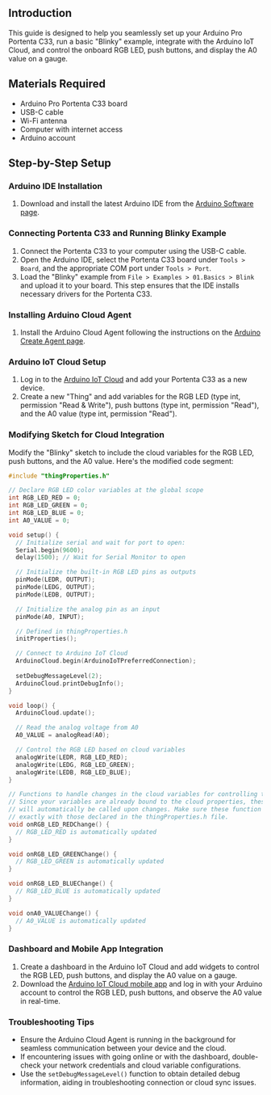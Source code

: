 ## Introduction
This guide is designed to help you seamlessly set up your Arduino Pro Portenta C33, run a basic "Blinky" example, integrate with the Arduino IoT Cloud, and control the onboard RGB LED, push buttons, and display the A0 value on a gauge.

## Materials Required
- Arduino Pro Portenta C33 board
- USB-C cable
- Wi-Fi antenna
- Computer with internet access
- Arduino account

## Step-by-Step Setup

### Arduino IDE Installation
1. Download and install the latest Arduino IDE from the [Arduino Software page](https://www.arduino.cc/en/software).

### Connecting Portenta C33 and Running Blinky Example
1. Connect the Portenta C33 to your computer using the USB-C cable.
2. Open the Arduino IDE, select the Portenta C33 board under `Tools > Board`, and the appropriate COM port under `Tools > Port`.
3. Load the "Blinky" example from `File > Examples > 01.Basics > Blink` and upload it to your board. This step ensures that the IDE installs necessary drivers for the Portenta C33.

### Installing Arduino Cloud Agent
1. Install the Arduino Cloud Agent following the instructions on the [Arduino Create Agent page](https://create.arduino.cc/getting-started/plugin/installation).

### Arduino IoT Cloud Setup
1. Log in to the [Arduino IoT Cloud](https://create.arduino.cc/) and add your Portenta C33 as a new device.
2. Create a new "Thing" and add variables for the RGB LED (type int, permission "Read & Write"), push buttons (type int, permission "Read"), and the A0 value (type int, permission "Read").

### Modifying Sketch for Cloud Integration
Modify the "Blinky" sketch to include the cloud variables for the RGB LED, push buttons, and the A0 value. Here's the modified code segment:

```cpp
#include "thingProperties.h"

// Declare RGB LED color variables at the global scope
int RGB_LED_RED = 0;
int RGB_LED_GREEN = 0;
int RGB_LED_BLUE = 0;
int A0_VALUE = 0;

void setup() {
  // Initialize serial and wait for port to open:
  Serial.begin(9600);
  delay(1500); // Wait for Serial Monitor to open

  // Initialize the built-in RGB LED pins as outputs
  pinMode(LEDR, OUTPUT);
  pinMode(LEDG, OUTPUT);
  pinMode(LEDB, OUTPUT);

  // Initialize the analog pin as an input
  pinMode(A0, INPUT);

  // Defined in thingProperties.h
  initProperties();

  // Connect to Arduino IoT Cloud
  ArduinoCloud.begin(ArduinoIoTPreferredConnection);
  
  setDebugMessageLevel(2);
  ArduinoCloud.printDebugInfo();
}

void loop() {
  ArduinoCloud.update();

  // Read the analog voltage from A0
  A0_VALUE = analogRead(A0);

  // Control the RGB LED based on cloud variables
  analogWrite(LEDR, RGB_LED_RED);
  analogWrite(LEDG, RGB_LED_GREEN);
  analogWrite(LEDB, RGB_LED_BLUE);
}

// Functions to handle changes in the cloud variables for controlling the RGB LED
// Since your variables are already bound to the cloud properties, these handlers
// will automatically be called upon changes. Make sure these function names match
// exactly with those declared in the thingProperties.h file.
void onRGB_LED_REDChange() {
  // RGB_LED_RED is automatically updated
}

void onRGB_LED_GREENChange() {
  // RGB_LED_GREEN is automatically updated
}

void onRGB_LED_BLUEChange() {
  // RGB_LED_BLUE is automatically updated
}

void onA0_VALUEChange() {
  // A0_VALUE is automatically updated
}


```

### Dashboard and Mobile App Integration
1. Create a dashboard in the Arduino IoT Cloud and add widgets to control the RGB LED, push buttons, and display the A0 value on a gauge.
2. Download the [Arduino IoT Cloud mobile app](https://www.arduino.cc/en/software) and log in with your Arduino account to control the RGB LED, push buttons, and observe the A0 value in real-time.

### Troubleshooting Tips
- Ensure the Arduino Cloud Agent is running in the background for seamless communication between your device and the cloud.
- If encountering issues with going online or with the dashboard, double-check your network credentials and cloud variable configurations.
- Use the `setDebugMessageLevel()` function to obtain detailed debug information, aiding in troubleshooting connection or cloud sync issues.

